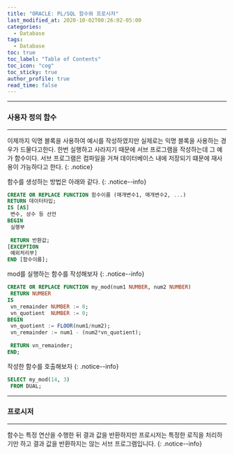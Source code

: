 ```yaml
---
title: "ORACLE: PL/SQL 함수와 프로시저"
last_modified_at: 2020-10-02T00:26:02-05:00
categories:
  - Database
tags:
  - Database
toc: true 
toc_label: "Table of Contents"
toc_icon: "cog"
toc_sticky: true 
author_profile: true 
read_time: false 
---
```


---
### 사용자 정의 함수
---

이제까지 익명 블록을 사용하여 예시를 작성하였지만 실제로는 익명 블록을 사용하는 경우가 드물다고한다. 한번 실행하고 사라지기 때문에 서브 프로그램을 작성하는데 그 예가 함수이다.
서브 프로그램은 컴파일을 거쳐 데이터베이스 내에 저장되기 떄문에 재사용이 가능하다고 한다.
{: .notice}

함수를 생성하는 방법은 아래와 같다.
{: .notice--info}

```sql
CREATE OR REPLACE FUNCTION 함수이름 (매개변수1, 매개변수2, ...)
RETURN 데이터타입;
IS [AS]
 변수, 상수 등 선언
BEGIN
 실행부
 
 RETURN 반환값;
[EXCEPTION
 예외처리부]
END [함수이름];
```

mod를 실행하는 함수를 작성해보자
{: .notice--info}

```sql
CREATE OR REPLACE FUNCTION my_mod(num1 NUMBER, num2 NUMBER)
 RETURN NUMBER
IS
 vn_remainder NUMBER := 0;
 vn_quotient  NUMBER := 0;
BEGIN
 vn_quotient := FLOOR(num1/num2);
 vn_remainder := num1 - (num2*vn_quotient);
 
 RETURN vn_remainder;
END;
```

작성한 함수를 호출해보자
{: .notice--info}

```sql
SELECT my_mod(14, 3)
 FROM DUAL;
```

---
### 프로시저
---

함수는 특정 연산을 수행한 뒤 결과 값을 반환하지만 프로시저는 특정한 로직을 처리하기만 하고 결과 값을 반환하지는 않는 서브 프로그램입니다.
{: .notice--info}
































